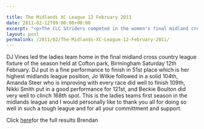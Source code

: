 ```yaml
---

title: The Midlands XC League 12 February 2011
date: 2011-02-12T09:00:00+00:00
excerpt: "<p>The CLC Striders competed in the women's final midland cross country league fixture held at Cofton park, Birmingham. I'm so proud of you all for doing so well. Click on the report to see how they got on!, Brendan Ward (Club Chairman) Midland XC League Photos Report Results</p>"
layout: post
permalink: /2011/02/The-Midlands-XC-League-12-February-2011/
---
```

</p> 

DJ Vines led the ladies team home in the final midland cross country league fixture of the season held at Cofton park, Birmingham Saturday 12th February. DJ put in a fine performance to finish in 51st place which is her highest midlands league position, Jo Wilkie followed in a solid 104th, Amanda Steer who is improving with every race did well to finish 109th, Nikki Smith put in a good performance for 121st, and Beckie Boulton did very well to clinch 168th spot. This is the ladies teams first season in the midlands league and I would personally like to thank you all for doing so well in such a tough league and for all your committment and support.

Click <a href="https://www.midlandathletics.org.uk/PDFS/2011_RES_110212_MidWomensCCFixture4.pdf" target="_blank" rel="nofollow">here</a>for the full results Brendan